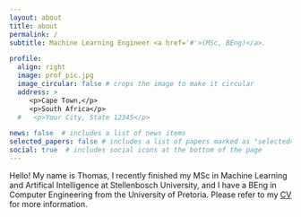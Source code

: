 ```yaml
---
layout: about
title: about
permalink: /
subtitle: Machine Learning Engineer <a href='#'>(MSc, BEng)</a>.

profile:
  align: right
  image: prof_pic.jpg
  image_circular: false # crops the image to make it circular
  address: >
     <p>Cape Town,</p>
     <p>South Africa</p>
  #   <p>Your City, State 12345</p>

news: false  # includes a list of news items
selected_papers: false # includes a list of papers marked as "selected={true}"
social: true  # includes social icons at the bottom of the page
---
```


<!-- Write your biography here. Tell the world about yourself. Link to your favorite [subreddit](http://reddit.com). You can put a picture in, too. The code is already in, just name your picture `prof_pic.jpg` and put it in the `img/` folder.

Put your address / P.O. box / other info right below your picture. You can also disable any these elements by editing `profile` property of the YAML header of your `_pages/about.md`. Edit `_bibliography/papers.bib` and Jekyll will render your [publications page](/al-folio/publications/) automatically.

Link to your social media connections, too. This theme is set up to use [Font Awesome icons](http://fortawesome.github.io/Font-Awesome/) and [Academicons](https://jpswalsh.github.io/academicons/), like the ones below. Add your Facebook, Twitter, LinkedIn, Google Scholar, or just disable all of them. -->

Hello! My name is Thomas, I recently finished my MSc in Machine Learning and Artifical Intelligence at Stellenbosch University, and I have a BEng in Computer Engineering from the University of Pretoria. Please refer to my [CV](/cv/) for more information.

<!-- For my Master's thesis I looked at variational state space models for vision-based robot control. I wrote a short blog post about this [here](/blog/2022/masters/). -->